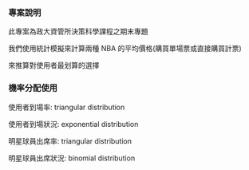 ### 專案說明
此專案為政大資管所決策科學課程之期末專題 

我們使用統計模擬來計算兩種 NBA 的平均價格(購買單場票或直接購買計票)

來推算對使用者最划算的選擇

### 機率分配使用
使用者到場率: triangular distribution 
 
使用者到場狀況: exponential distribution 

明星球員出席率: triangular distribution 

明星球員出席狀況: binomial distribution 
